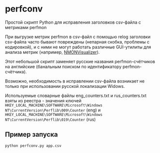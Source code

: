 # perfconv
Простой скрипт Python для исправления заголовков csv-файла с метриками perfmon

При выгрузке метрик perfmon в csv-файл с помощью relog заголовки csv-файла часто бывают повреждены (непарная скобка, проблемы с кодировкой), и с ними не могут работать различные GUI-утилиты для анализа метрик (например, [NMONVisualizer](https://nmonvisualizer.github.io/nmonvisualizer/)). 

Этот небольшой скрипт заменяет русские названия perfmon-счётчиков на английские (банальным поиском по идентификатору perfmon-счётчика).

Возможно, необходимость в исправлении csv-файла возникает не только при использовании русской локализации Widows. 

Используемые словарные файлы eng_counters.txt и rus_counters.txt взяты из реестра - значения ключей `HKEY_LOCAL_MACHINE\SOFTWARE\Microsoft\Windows NT\CurrentVersion\Perflib\009\Counter` (eng) и `HKEY_LOCAL_MACHINE\SOFTWARE\Microsoft\Windows NT\CurrentVersion\Perflib\019\Counter` (rus)

## Пример запуска
```python perfconv.py app.csv```
